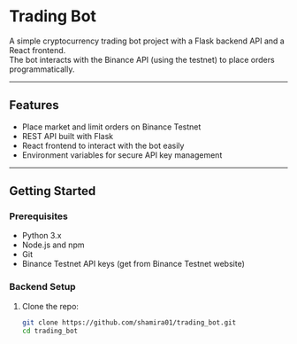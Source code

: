 # Trading Bot

A simple cryptocurrency trading bot project with a Flask backend API and a React frontend.  
The bot interacts with the Binance API (using the testnet) to place orders programmatically.

---

## Features

- Place market and limit orders on Binance Testnet  
- REST API built with Flask  
- React frontend to interact with the bot easily  
- Environment variables for secure API key management  

---

## Getting Started

### Prerequisites

- Python 3.x  
- Node.js and npm  
- Git  
- Binance Testnet API keys (get from Binance Testnet website)  

### Backend Setup

1. Clone the repo:  
   ```bash
   git clone https://github.com/shamira01/trading_bot.git
   cd trading_bot
